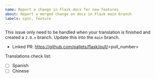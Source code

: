 ```yaml
---
name: Report a change in Flask docs for new features
about: Report a merged change on docs in Flask main branch
labels: sync, feature
---
```


This issue only need to be handled when your translation is finished
and created a `2.0.x` branch. Update this into the `main` branch.

<!--
Replace the <pull_number> based on the PR you reported.
-->

- Linked PR: https://github.com/pallets/flask/pull/<pull_number>


Translations check list:

- [ ] Spanish
- [ ] Chinese
